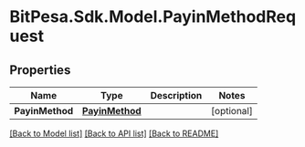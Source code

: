 # BitPesa.Sdk.Model.PayinMethodRequest
## Properties

Name | Type | Description | Notes
------------ | ------------- | ------------- | -------------
**PayinMethod** | [**PayinMethod**](PayinMethod.md) |  | [optional] 

[[Back to Model list]](../README.md#documentation-for-models) [[Back to API list]](../README.md#documentation-for-api-endpoints) [[Back to README]](../README.md)

